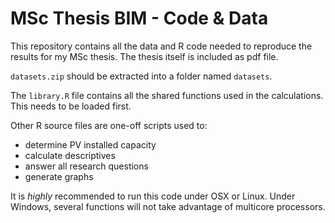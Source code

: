 # MSc Thesis BIM - Code & Data

This repository contains all the data and R code needed to reproduce the results for my MSc thesis. The thesis itself is included as pdf file.

`datasets.zip` should be extracted into a folder named `datasets`.

The `library.R` file contains all the shared functions used in the calculations.
This needs to be loaded first.

Other R source files are one-off scripts used to:

* determine PV installed capacity
* calculate descriptives
* answer all research questions
* generate graphs

It is *highly* recommended to run this code under OSX or Linux. 
Under Windows, several functions will not take advantage of multicore processors.
